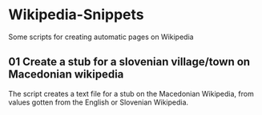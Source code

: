 # Wikipedia-Snippets

Some scripts for creating automatic pages on Wikipedia

## 01 Create a stub for a slovenian village/town on Macedonian wikipedia

The script creates a text file for a stub on the Macedonian Wikipedia, from values gotten from the English or Slovenian Wikipedia.
